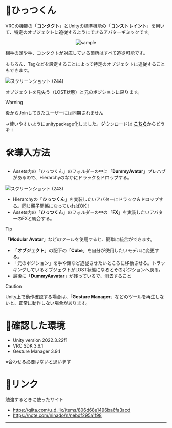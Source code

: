 # 🧷ひっつくん

VRCの機能の「**コンタクト**」とUnityの標準機能の「**コンストレイント**」を用いて、特定のオブジェクトに追従するようにできるアバターギミックです。

<div align="center">

![sample](https://github.com/user-attachments/assets/d78faef2-2c30-49b0-8b9f-e7ac1ce7d1d4)

</div>

相手の頭や手、コンタクトが対応している箇所はすべて追従可能です。

もちろん、Tagなどを設定することによって特定のオブジェクトに追従することもできます。

![スクリーンショット (244)](https://github.com/user-attachments/assets/7c999a18-9338-4218-a72e-34357733d4d9)

オブジェクトを見失う（LOST状態）と元のポジションに戻ります。

> [!WARNING]  
> 後からJoinしてきたユーザーには同期されません

→使いやすいようにunitypackage化しました。ダウンロードは [**こちら**](https://github.com/HV-Niiya/Hittukun/releases/latest)からどうぞ！

# 🛠導入方法
- Assets内の「ひっつくん」のフォルダーの中に「**DummyAvatar**」プレハブがあるので、Hierarchyのなかにドラック＆ドロップする。

![スクリーンショット (243)](https://github.com/user-attachments/assets/950dd313-b8e5-4302-8a62-607ea2ac13aa)

- Hierarchyの「**ひっつくん**」を実装したいアバターにドラック＆ドロップする。同じ親子関係になっていればOK！
- Assets内の「**ひっつくん**」のフォルダーの中の「**FX**」を実装したいアバターのFXと統合する。
> [!TIP]
> 「**Modular Avatar**」などのツールを使用すると、簡単に統合ができます。
- 「**オブジェクト**」の配下の「**Cube**」を自分が使用したいモデルに変更する。
- 「元のポジション」を手や頭など追従させたいところに移動させる。トラッキングしているオブジェクトがLOST状態になるとそのポジションへ戻る。
- 最後に「**DummyAavatar**」が残っているで、消去すること

> [!CAUTION]
> Unity上で動作確認する場合は、「**Gesture Manager**」などのツールを再生しないと、正常に動作しない場合があります。

# 📄確認した環境
- Unity version 2022.3.22f1
- VRC SDK 3.6.1
- Gesture Manager 3.9.1

※合わせる必要はないと思います

# 🔗リンク
勉強するときに使ったサイト

- https://qiita.com/u_d_iix/items/806d68e1496ba6fa3acd
- https://note.com/ninado/n/nebdf295a1f98
-----
